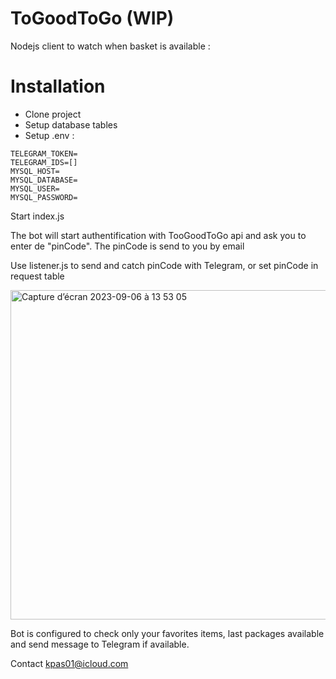# ToGoodToGo (WIP)

Nodejs client to watch when basket is available :

# Installation

- Clone project
- Setup database tables
- Setup .env :

```
TELEGRAM_TOKEN= 
TELEGRAM_IDS=[]
MYSQL_HOST= 
MYSQL_DATABASE=
MYSQL_USER=
MYSQL_PASSWORD=
```

Start index.js

The bot will start authentification with TooGoodToGo api and ask you to enter de "pinCode". The pinCode is send to you by email

Use listener.js to send and catch pinCode with Telegram, or set pinCode in request table

<img width="527" alt="Capture d’écran 2023-09-06 à 13 53 05" src="https://github.com/KilianPA/ToGoodToGo/assets/31858257/43bbfc30-5bb3-4847-8a3d-845340a0b1b9">

Bot is configured to check only your favorites items, last packages available and send message to Telegram if available.

Contact kpas01@icloud.com
